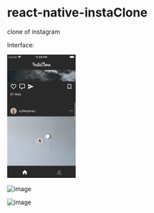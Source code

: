 # react-native-instaClone
clone of instagram

Interface:

![image](https://github.com/chenghsj/react-native-instaClone/blob/master/IconAnim.gif)

![image](https://github.com/chenghsj/react-native-instaClone/blob/master/ImageAnim.gif)

![image](https://github.com/chenghsj/react-native-instaClone/blob/master/ChangingPageAnim.gif)
